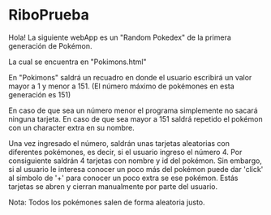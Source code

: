 # RiboPrueba
Hola! La siguiente webApp es un "Random Pokedex" de la primera generación de Pokémon. 

La cual se encuentra en "Pokimons.html"

En "Pokimons" saldrá un recuadro en donde el usuario escribirá un valor mayor a 1 y menor a 151. (El número máximo de pokémones en esta generación es 151)

En caso de que sea un número menor el programa simplemente no sacará ninguna tarjeta. En caso de que sea mayor a 151 saldrá repetido el pokémon con un character extra en su nombre.

Una vez ingresado el número, saldrán unas tarjetas aleatorias con diferentes pokémones, es decir, si el usuario ingreso el número 4. Por consiguiente saldrán 4 tarjetas con nombre y id del pokémon. Sin embargo, si al usuario le interesa conocer un poco más del pokémon puede dar 'click' al simbolo de '+' para conocer un poco extra se ese pokémon. 
Estás tarjetas se abren y cierran manualmente por parte del usuario.

Nota: Todos los pokémones salen de forma aleatoria justo.


